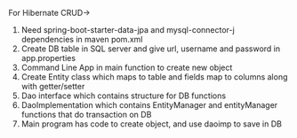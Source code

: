 For Hibernate CRUD->
1. Need spring-boot-starter-data-jpa and mysql-connector-j dependencies in maven pom.xml
2. Create DB table in SQL server and give url, username and password in app.properties
3. Command Line App in main function to create new object
4. Create Entity class which maps to table and fields map to columns along with getter/setter 
5. Dao interface which contains structure for DB functions
6. DaoImplementation which contains EntityManager and entityManager functions that do transaction on DB
7. Main program has code to create object, and use daoimp to save in DB